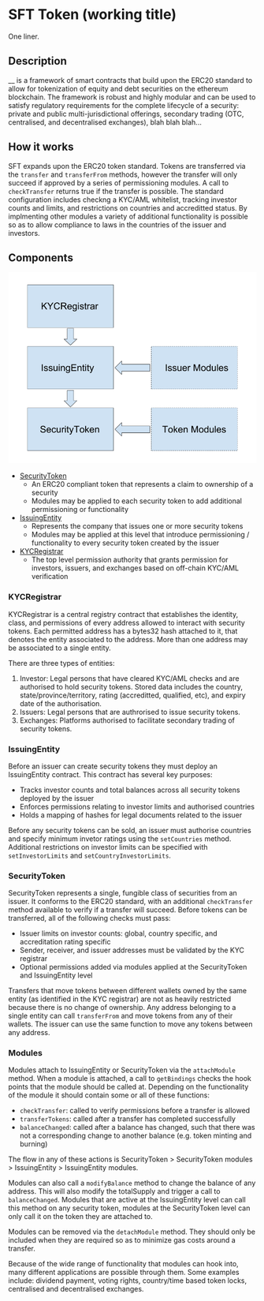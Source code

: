 # SFT Token (working title)
One liner.

## Description
__ is a framework of smart contracts that build upon the ERC20 standard to allow for tokenization of equity and debt securities on the ethereum blockchain.  The framework is robust and highly modular and can be used to satisfy regulatory requirements for the complete lifecycle of a security: private and public multi-jurisdictional offerings, secondary trading (OTC, centralised, and decentralised exchanges), blah blah blah...

## How it works
SFT expands upon the ERC20 token standard.  Tokens are transferred via the `transfer` and `transferFrom` methods, however the transfer will only succeed if approved by a series of permissioning modules.  A call to `checkTransfer` returns true if the transfer is possible.  The standard configuration includes checkng a KYC/AML whitelist, tracking investor counts and limits, and restrictions on countries and accreditted status.  By implmenting other modules a variety of additional functionality is possible so as to allow compliance to laws in the countries of the issuer and investors.


## Components

![](diagram1.png)

 - [SecurityToken](contracts/SecurityToken.sol)
   - An ERC20 compliant token that represents a claim to ownership of a security
   - Modules may be applied to each security token to add additional permissioning or functionality
 - [IssuingEntity](contracts/IssuingEntity.sol)
   - Represents the company that issues one or more security tokens
   - Modules may be applied at this level that introduce permissioning / functionality to every security token created by the issuer
 - [KYCRegistrar](contracts/KYCRegistrar.sol)
   - The top level permission authority that grants permission for investors, issuers, and exchanges based on off-chain KYC/AML verification

### KYCRegistrar
KYCRegistrar is a central registry contract that establishes the identity, class, and permissions of every address allowed to interact with security tokens. Each permitted address has a bytes32 hash attached to it, that denotes the entity associated to the address.  More than one address may be associated to a single entity.

There are three types of entities:
 1. Investor: Legal persons that have cleared KYC/AML checks and are authorised to hold security tokens. Stored data includes the country, state/province/territory, rating (accreditted, qualified, etc), and expiry date of the authorisation.
 2. Issuers: Legal persons that are authrorised to issue security tokens.
 3. Exchanges: Platforms authorised to facilitate secondary trading of security tokens.

### IssuingEntity
Before an issuer can create security tokens they must deploy an IssuingEntity contract. This contract has several key purposes:

 - Tracks investor counts and total balances across all security tokens deployed by the issuer
 - Enforces permissions relating to investor limits and authorised countries
 - Holds a mapping of hashes for legal documents related to the issuer

Before any security tokens can be sold, an issuer must authorise countries and specify minimum invetor ratings using the `setCountries` method.  Additional restrictions on investor limits can be specified with `setInvestorLimits` and `setCountryInvestorLimits`.


### SecurityToken
SecurityToken represents a single, fungible class of securities from an issuer. It conforms to the ERC20 standard, with an additional `checkTransfer` method available to verify if a transfer will succeed.  Before tokens can be transferred, all of the following checks must pass:

 - Issuer limits on investor counts: global, country specific, and accreditation rating specific
 - Sender, receiver, and issuer addresses must be validated by the KYC registrar
 - Optional permissions added via modules applied at the SecurityToken and IssuingEntity level
 
Transfers that move tokens between different wallets owned by the same entity (as identified in the KYC registrar) are not as heavily restricted because there is no change of ownership.  Any address belonging to a single entity can call `transferFrom` and move tokens from any of their wallets.  The issuer can use the same function to move any tokens between any address.
 

### Modules
Modules attach to IssuingEntity or SecurityToken via the `attachModule` method.  When a module is attached, a call to `getBindings` checks the hook points that the module should be called at.  Depending on the functionality of the module it should contain some or all of these functions:

 - `checkTransfer`: called to verify permissions before a transfer is allowed
 - `transferTokens`: called after a transfer has completed successfully
 - `balanceChanged`: called after a balance has changed, such that there was not a corresponding change to another balance (e.g. token minting and burning)
 
The flow in any of these actions is SecurityToken > SecurityToken modules > IssuingEntity > IssuingEntity modules.

Modules can also call a `modifyBalance` method to change the balance of any address. This will also modify the totalSupply and trigger a call to `balanceChanged`.  Modules that are active at the IssuingEntity level can call this method on any security token, modules at the SecurityToken level can only call it on the token they are attached to.

Modules can be removed via the `detachModule` method. They should only be included when they are required so as to minimize gas costs around a transfer.

Because of the wide range of functionality that modules can hook into, many different applications are possible through them.  Some examples include: dividend payment, voting rights, country/time based token locks, centralised and decentralised exchanges.
